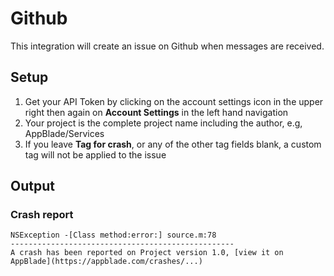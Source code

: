 Github
======

This integration will create an issue on Github when messages are received.

Setup
-----

1. Get your API Token by clicking on the account settings icon in the upper right then again on **Account Settings** in the left hand navigation
2. Your project is the complete project name including the author, e.g, AppBlade/Services
3. If you leave **Tag for crash**, or any of the other tag fields blank, a custom tag will not be applied to the issue

Output
------

### Crash report

    NSException -[Class method:error:] source.m:78
    --------------------------------------------------
    A crash has been reported on Project version 1.0, [view it on AppBlade](https://appblade.com/crashes/...)
